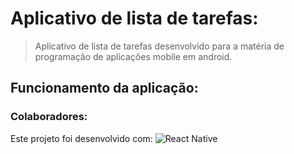 # Aplicativo de lista de tarefas:
>Aplicativo de lista de tarefas desenvolvido para a matéria de programação de aplicações mobile em android.

## Funcionamento da aplicação:

### Colaboradores:

Este projeto foi desenvolvido com:
![React Native](https://img.shields.io/badge/React_Native-20232A?style=plasctic&logo=react&logoColor=61DAFB)
